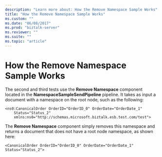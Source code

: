 ```yaml
---
description: "Learn more about: How the Remove Namespace Sample Works"
title: "How the Remove Namespace Sample Works"
ms.custom: ""
ms.date: "06/08/2017"
ms.prod: "biztalk-server"
ms.reviewer: ""
ms.suite: ""
ms.topic: "article"
---
```

# How the Remove Namespace Sample Works
The second and third tests use the **Remove Namespace** component located in the **NamespaceSampleSendPipeline** pipeline. It takes as input a document with a namespace on the root node, such as the following:  
  
```  
<ns0:CanonicalOrder OrderID="OrderID_0" OrderDate="OrderDate_1"   
    Status="Status_2"   
    xmlns:ns0="http://schemas.microsoft.biztalk.esb.test.com/test">  
```  
  
 The **Remove Namespace** component simply removes this namespace and returns a document that does not have a root node namespace, as shown here:  
  
```  
<CanonicalOrder OrderID="OrderID_0" OrderDate="OrderDate_1" Status="Status_2">  
```
